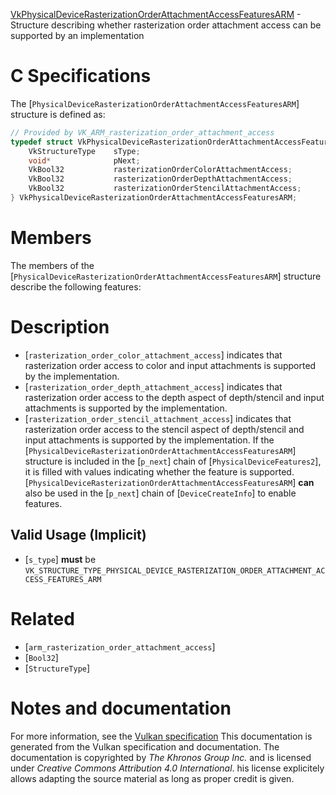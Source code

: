 [VkPhysicalDeviceRasterizationOrderAttachmentAccessFeaturesARM](https://www.khronos.org/registry/vulkan/specs/1.3-extensions/man/html/VkPhysicalDeviceRasterizationOrderAttachmentAccessFeaturesARM.html) - Structure describing whether rasterization order attachment access can be supported by an implementation

# C Specifications
The [`PhysicalDeviceRasterizationOrderAttachmentAccessFeaturesARM`]
structure is defined as:
```c
// Provided by VK_ARM_rasterization_order_attachment_access
typedef struct VkPhysicalDeviceRasterizationOrderAttachmentAccessFeaturesARM {
    VkStructureType    sType;
    void*              pNext;
    VkBool32           rasterizationOrderColorAttachmentAccess;
    VkBool32           rasterizationOrderDepthAttachmentAccess;
    VkBool32           rasterizationOrderStencilAttachmentAccess;
} VkPhysicalDeviceRasterizationOrderAttachmentAccessFeaturesARM;
```

# Members
The members of the
[`PhysicalDeviceRasterizationOrderAttachmentAccessFeaturesARM`]
structure describe the following features:

# Description
- [`rasterization_order_color_attachment_access`] indicates that rasterization order access to color and input attachments is supported by the implementation.
- [`rasterization_order_depth_attachment_access`] indicates that rasterization order access to the depth aspect of depth/stencil and input attachments is supported by the implementation.
- [`rasterization_order_stencil_attachment_access`] indicates that rasterization order access to the stencil aspect of depth/stencil and input attachments is supported by the implementation.
If the [`PhysicalDeviceRasterizationOrderAttachmentAccessFeaturesARM`]
structure is included in the [`p_next`] chain of
[`PhysicalDeviceFeatures2`], it is filled with values indicating whether
the feature is supported.
[`PhysicalDeviceRasterizationOrderAttachmentAccessFeaturesARM`] **can** 
also be used in the [`p_next`] chain of [`DeviceCreateInfo`] to enable
features.
## Valid Usage (Implicit)
-  [`s_type`] **must**  be `VK_STRUCTURE_TYPE_PHYSICAL_DEVICE_RASTERIZATION_ORDER_ATTACHMENT_ACCESS_FEATURES_ARM`

# Related
- [`arm_rasterization_order_attachment_access`]
- [`Bool32`]
- [`StructureType`]

# Notes and documentation
For more information, see the [Vulkan specification](https://www.khronos.org/registry/vulkan/specs/1.3-extensions/html/vkspec.html)
This documentation is generated from the Vulkan specification and documentation.
The documentation is copyrighted by *The Khronos Group Inc.* and is licensed under *Creative Commons Attribution 4.0 International*.
his license explicitely allows adapting the source material as long as proper credit is given.
        